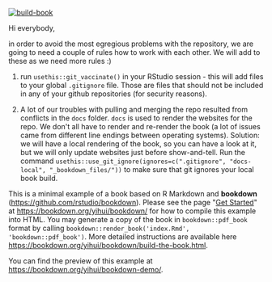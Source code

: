 <!-- badges: start -->
  [![build-book](https://github.com/CSAFE-ISU/this-is-us/workflows/build-book/badge.svg)](https://github.com/CSAFE-ISU/this-is-us/actions)
<!-- badges: end -->

Hi everybody,

in order to avoid the most egregious problems with the repository, we are going to need a couple of rules how to work with each other. We will add to these as we need more rules :)

1. run `usethis::git_vaccinate()` in your RStudio session - this will add files to your global `.gitignore` file. Those are files that should not be included in any of your github repositories (for security reasons).

2. A lot of our troubles with pulling and merging the repo resulted from conflicts in the `docs` folder. `docs` is used to render the websites for the repo. We don't all have to render and re-render the book (a lot of issues came from different line endings between operating systems). Solution: we will have a local rendering of the book, so you can have a look at it, but we will only update websites just before show-and-tell. 
Run the command
`usethis::use_git_ignore(ignores=c(".gitignore", "docs-local", "_bookdown_files/"))`
to make sure that git ignores your local book build. 



This is a minimal example of a book based on R Markdown and **bookdown** (https://github.com/rstudio/bookdown). Please see the page "[Get Started](https://bookdown.org/yihui/bookdown/get-started.html)" at https://bookdown.org/yihui/bookdown/ for how to compile this example into HTML. You may generate a copy of the book in `bookdown::pdf_book` format by calling `bookdown::render_book('index.Rmd', 'bookdown::pdf_book')`. More detailed instructions are available here https://bookdown.org/yihui/bookdown/build-the-book.html.

You can find the preview of this example at https://bookdown.org/yihui/bookdown-demo/.
